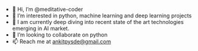 - 👋 Hi, I’m @meditative-coder
- 👀 I’m interested in python, machine learning and deep learning projects
- 🌱 I am currently deep diving into recent state of the art technologies emerging in AI market.
- 💞️ I’m looking to collaborate on python
- 📫 Reach me at ankitpysde@gmail.com

<!---
meditative-coder/meditative-coder is a ✨ special ✨ repository because its `README.md` (this file) appears on your GitHub profile.
You can click the Preview link to take a look at your changes.
--->
